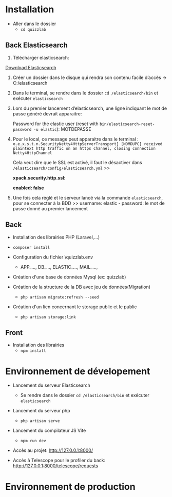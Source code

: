 # Installation

-   Aller dans le dossier
    -   `cd quizzlab`

## Back Elasticsearch

1. Télécharger elasticsearch:

[Download Elasticsearch](https://www.elastic.co/fr/downloads/elasticsearch)

1. Créer un dossier dans le disque qui rendra son contenu facile d’accès → C:/elasticsearch
2. Dans le terminal, se rendre dans le dossier `cd /elasticsearch/bin` et exécuter `elasticsearch`
3. Lors du premier lancement d’elasticsearch, une ligne indiquant le mot de passe généré devrait apparaitre:

    Password for the elastic user (reset with `bin/elasticsearch-reset-password -u elastic`):
    MOTDEPASSE

4. Pour le local, ce message peut apparaitre dans le terminal : `o.e.x.s.t.n.SecurityNetty4HttpServerTransport] [NOMDUPC] received plaintext http traffic on an https channel, closing connection Netty4HttpChannel`

    Cela veut dire que le SSL est activé, il faut le désactiver dans `/elasticsearch/config/elasticsearch.yml` >>

    **xpack.security.http.ssl:**

    **enabled: false**

5. Une fois cela réglé et le serveur lancé via la commande `elasticsearch`, pour se connecter à la BDD >> username: elastic - password: le mot de passe donné au premier lancement

## Back

-   Installation des librairies PHP (Laravel,...)
-   `composer install`

-   Configuration du fichier \quizzlab\.env

    -   APP_..., DB_..., ELASTIC_...,  MAIL\_..., 

-   Création d'une base de données Mysql (ex: quizzlab)

-   Création de la structure de la DB avec jeu de données(Migration)
    -   `php artisan migrate:refresh --seed`

-   Création d'un lien concernant le storage public et le public
    -   `php artisan storage:link`

## Front

-   Installation des librairies
    -   `npm install`

# Environnement de dévelopement

-   Lancement du serveur Elasticsearch
    -   Se rendre dans le dossier `cd /elasticsearch/bin` et exécuter `elasticsearch`

-   Lancement du serveur php
    -   `php artisan serve`

-   Lancement du compilateur JS Vite
    -   `npm run dev`

-   Accès au projet: http://127.0.0.1:8000/
-   Accès à Telescope pour le profiler du back: http://127.0.0.1:8000/telescope/requests

# Environnement de production
